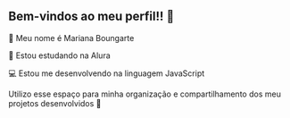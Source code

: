 ## Bem-vindos ao meu perfil!! 💓

💁 Meu nome é Mariana Boungarte 

📓 Estou estudando na Alura 

💻 Estou me desenvolvendo na linguagem JavaScript

Utilizo esse espaço para minha organização e compartilhamento dos meu projetos desenvolvidos 🔔
